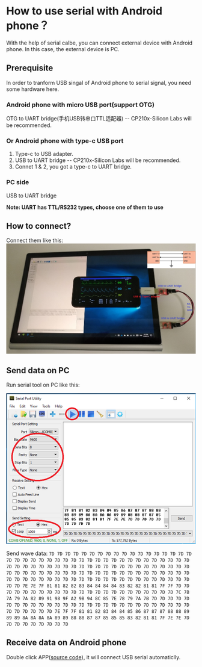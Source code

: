 # How to use serial with Android phone？
With the help of serial calbe, you can connect external device with Android phone. In this case, the external device is PC.

## Prerequisite
In order to tranform USB singal of Android phone to serial signal, you need some hardware here.
### Android phone with micro USB port(support OTG)
OTG to UART bridge(手机USB转串口TTL适配器) -- CP210x-Silicon Labs will be recommended.
### Or Android phone with type-c USB port
1. Type-c to USB adapter.
2. USB to UART bridge -- CP210x-Silicon Labs will be recommended.
3. Connet 1 & 2, you got a type-c to UART bridge.
### PC side
USB to UART bridge

**Note: UART has TTL/RS232 types, choose one of them to use**

## How to connect?
Connect them like this:
![connect](connect.jpg)

## Send data on PC
Run serial tool on PC like this:

![pc-side](pc-side.png)

Send wave data: `7D 7D 7D 7D 7D 7D 7D 7D 7D 7D 7D 7D 7D 7D 7D 7D 7D 7D 7D 7D 7D 7D 7D 7D 7D 7D 7D 7D 7D 7D 7D 7D 7D 7D 7D 7D 7D 7D 7D 7D 7D 7D 7D 7D 7D 7D 7D 7D 7D 7D 7D 7D 7D 7D 7D 7D 7D 7D 7D 7D 7D 7D 7D 7D 7D 7D 7D 7D 7D 7D 7D 7D 7D 7D 7D 7D 7D 7D 7D 7D 7D 7D 7D 7D 7D 7D 7D 7D 7D 7D 7D 7D 7D 7D 7D 7D 7D 7D 7D 7D 7D 7D 7D 7D 7D 7D 7D 7D 7D 7D 7D 7D 7E 7E 7F 81 81 82 82 83 84 84 84 84 83 82 82 81 81 7F 7F 7D 7D 7D 7D 7D 7D 7D 7D 7D 7D 7D 7D 7D 7D 7D 7D 7D 7D 7D 7D 7D 7D 7D 7C 7B 7A 79 7A 82 89 91 98 9F A2 9B 94 8C 85 7E 78 79 7A 7B 7D 7D 7D 7D 7D 7D 7D 7D 7D 7D 7D 7D 7D 7D 7D 7D 7D 7D 7D 7D 7D 7D 7D 7D 7D 7D 7D 7D 7D 7D 7D 7D 7D 7D 7E 7F 7F 81 81 82 83 84 84 85 86 87 87 87 88 88 89 89 89 8A 8A 8A 8A 89 89 88 88 87 87 85 85 85 83 82 81 81 7F 7E 7E 7D 7D 7D 7D 7D 7D 7D 7D 7D`

## Receive data on Android phone
Double click APP([source code](https://github.com/idea4good/GuiLiteSamples/tree/master/HostMonitor/BuildAndroid)), it will connect USB serial automaticlly.
